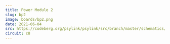 ```yaml
---
title: Power Module 2
slug: bp2
image: boards/bp2.png
date: 2021-06-04
src: https://codeberg.org/psylink/psylink/src/branch/master/schematics/circuit8.kicad_pcb
circuit: c8
---
```

